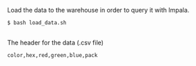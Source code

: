 Load the data to the warehouse in order to query it with Impala.

```bash
$ bash load_data.sh
```
##

The header for the data (.csv file)

`color,hex,red,green,blue,pack`
##

